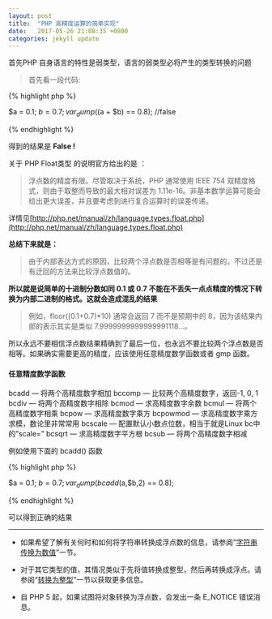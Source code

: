 ```yaml
---
layout: post
title:  "PHP 高精度运算的简单实现"
date:   2017-05-26 21:08:35 +0800
categories: jekyll update
---
```


首先PHP 自身语言的特性是弱类型，语言的弱类型必将产生的类型转换的问题

>首先看一段代码:

{% highlight php %}

  $a = 0.1;
  $b = 0.7;
  var_dump(($a + $b) == 0.8);  //false

{% endhighlight %}

得到的结果是 **False !**

关于 PHP Float类型 的说明官方给出的是 ：

>浮点数的精度有限。尽管取决于系统，PHP 通常使用 IEEE 754 双精度格式，则由于取整而导致的最大相对误差为 1.11e-16。非基本数学运算可能会给出更大误差，并且要考虑到进行复合运算时的误差传递。

详情见[http://php.net/manual/zh/language.types.float.php](http://php.net/manual/zh/language.types.float.php)


**总结下来就是：** 
> 由于内部表达方式的原因，比较两个浮点数是否相等是有问题的。不过还是有迂回的方法来比较浮点数值的。

**所以就是说简单的十进制分数如同 0.1 或 0.7 不能在不丢失一点点精度的情况下转换为内部二进制的格式。这就会造成混乱的结果**

>例如，floor((0.1+0.7)*10) 通常会返回 7 而不是预期中的 8，因为该结果内部的表示其实是类似 7.9999999999999991118...。


所以永远不要相信浮点数结果精确到了最后一位，也永远不要比较两个浮点数是否相等。如果确实需要更高的精度，应该使用任意精度数学函数或者 gmp 函数。

#### 任意精度数学函数

  bcadd — 将两个高精度数字相加 
  bccomp — 比较两个高精度数字，返回-1, 0, 1 
  bcdiv — 将两个高精度数字相除 
  bcmod — 求高精度数字余数 
  bcmul — 将两个高精度数字相乘 
  bcpow — 求高精度数字乘方 
  bcpowmod — 求高精度数字乘方求模，数论里非常常用 
  bcscale — 配置默认小数点位数，相当于就是Linux bc中的”scale=” 
  bcsqrt — 求高精度数字平方根 
  bcsub — 将两个高精度数字相减


例如使用下面的 bcadd() 函数

{% highlight php %}

  $a = 0.1;
  $b = 0.7;
  var_dump(bcadd($a,$b,2) == 0.8);

{% endhighlight %}
  
可以得到正确的结果

---

- 如果希望了解有关何时和如何将字符串转换成浮点数的信息，请参阅“[字符串传换为数值](http://php.net/manual/zh/language.types.string.php#language.types.string.conversion "字符串传换为数值")”一节。
- 对于其它类型的值，其情况类似于先将值转换成整型，然后再转换成浮点。请参阅“[转换为整型](http://php.net/manual/zh/language.types.integer.php#language.types.integer.casting)”一节以获取更多信息。

- 自 PHP 5 起，如果试图将对象转换为浮点数，会发出一条 E_NOTICE 错误消息。






